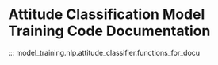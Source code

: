 # Attitude Classification Model Training Code Documentation

::: model_training.nlp.attitude_classifier.functions_for_docu
